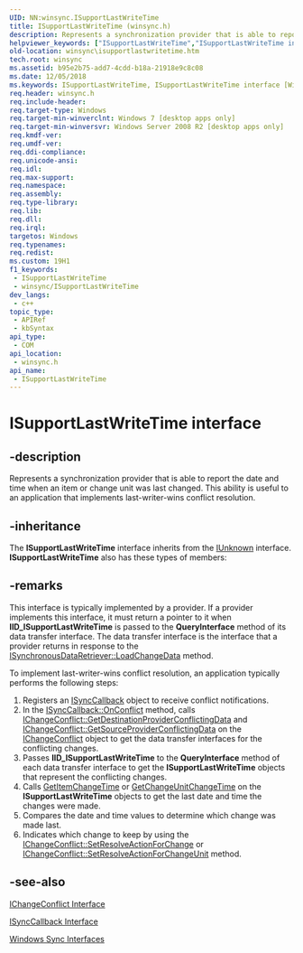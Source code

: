 ```yaml
---
UID: NN:winsync.ISupportLastWriteTime
title: ISupportLastWriteTime (winsync.h)
description: Represents a synchronization provider that is able to report the date and time when an item or change unit was last changed. This ability is useful to an application that implements last-writer-wins conflict resolution.
helpviewer_keywords: ["ISupportLastWriteTime","ISupportLastWriteTime interface [Windows Sync]","ISupportLastWriteTime interface [Windows Sync]","described","winsync.isupportlastwritetime","winsync/ISupportLastWriteTime"]
old-location: winsync\isupportlastwritetime.htm
tech.root: winsync
ms.assetid: b95e2b75-add7-4cdd-b18a-21918e9c8c08
ms.date: 12/05/2018
ms.keywords: ISupportLastWriteTime, ISupportLastWriteTime interface [Windows Sync], ISupportLastWriteTime interface [Windows Sync],described, winsync.isupportlastwritetime, winsync/ISupportLastWriteTime
req.header: winsync.h
req.include-header: 
req.target-type: Windows
req.target-min-winverclnt: Windows 7 [desktop apps only]
req.target-min-winversvr: Windows Server 2008 R2 [desktop apps only]
req.kmdf-ver: 
req.umdf-ver: 
req.ddi-compliance: 
req.unicode-ansi: 
req.idl: 
req.max-support: 
req.namespace: 
req.assembly: 
req.type-library: 
req.lib: 
req.dll: 
req.irql: 
targetos: Windows
req.typenames: 
req.redist: 
ms.custom: 19H1
f1_keywords:
 - ISupportLastWriteTime
 - winsync/ISupportLastWriteTime
dev_langs:
 - c++
topic_type:
 - APIRef
 - kbSyntax
api_type:
 - COM
api_location:
 - winsync.h
api_name:
 - ISupportLastWriteTime
---
```


# ISupportLastWriteTime interface


## -description

Represents a synchronization provider that is able to report the date and time when an item or change unit was last changed. This ability is useful to an application that implements last-writer-wins conflict resolution.

## -inheritance

The <b xmlns:loc="http://microsoft.com/wdcml/l10n">ISupportLastWriteTime</b> interface inherits from the <a href="/windows/desktop/api/unknwn/nn-unknwn-iunknown">IUnknown</a> interface. <b>ISupportLastWriteTime</b> also has these types of members:

## -remarks

This interface is typically implemented by a provider. If a provider implements this interface, it must return a pointer to it when <b>IID_ISupportLastWriteTime</b> is passed to the <b>QueryInterface</b> method of its data transfer interface. The data transfer interface is the interface that a provider returns in response to the <a href="/previous-versions/windows/desktop/api/winsync/nf-winsync-isynchronousdataretriever-loadchangedata">ISynchronousDataRetriever::LoadChangeData</a> method.

To implement last-writer-wins conflict resolution, an application typically performs the following steps:

<ol>
<li>Registers an <a href="/previous-versions/windows/desktop/api/winsync/nn-winsync-isynccallback">ISyncCallback</a> object to receive conflict notifications.</li>
<li>In the <a href="/previous-versions/windows/desktop/api/winsync/nf-winsync-isynccallback-onconflict">ISyncCallback::OnConflict</a> method, calls <a href="/previous-versions/windows/desktop/api/winsync/nf-winsync-ichangeconflict-getdestinationproviderconflictingdata">IChangeConflict::GetDestinationProviderConflictingData</a> and <a href="/previous-versions/windows/desktop/api/winsync/nf-winsync-ichangeconflict-getsourceproviderconflictingdata">IChangeConflict::GetSourceProviderConflictingData</a> on the <a href="/previous-versions/windows/desktop/api/winsync/nn-winsync-ichangeconflict">IChangeConflict</a> object to get the data transfer interfaces for the conflicting changes.</li>
<li>Passes <b>IID_ISupportLastWriteTime</b> to the <b>QueryInterface</b> method of each data transfer interface to get the <b>ISupportLastWriteTime</b> objects that represent the conflicting changes.</li>
<li>Calls <a href="/previous-versions/windows/desktop/api/winsync/nf-winsync-isupportlastwritetime-getitemchangetime">GetItemChangeTime</a> or <a href="/previous-versions/windows/desktop/api/winsync/nf-winsync-isupportlastwritetime-getchangeunitchangetime">GetChangeUnitChangeTime</a> on the <b>ISupportLastWriteTime</b> objects to get the last date and time the changes were made.</li>
<li>Compares the date and time values to determine which change was made last.</li>
<li>Indicates which change to keep by using the <a href="/previous-versions/windows/desktop/api/winsync/nf-winsync-ichangeconflict-setresolveactionforchange">IChangeConflict::SetResolveActionForChange</a> or <a href="/previous-versions/windows/desktop/api/winsync/nf-winsync-ichangeconflict-setresolveactionforchangeunit">IChangeConflict::SetResolveActionForChangeUnit</a> method.</li>
</ol>

## -see-also

<a href="/previous-versions/windows/desktop/api/winsync/nn-winsync-ichangeconflict">IChangeConflict Interface</a>



<a href="/previous-versions/windows/desktop/api/winsync/nn-winsync-isynccallback">ISyncCallback Interface</a>



<a href="/previous-versions/windows/desktop/winsync/windows-sync-interfaces">Windows Sync Interfaces</a>
